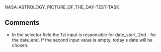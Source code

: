 NASA-ASTROLOGY_PICTURE_OF_THE_DAY-TEST-TASK

## Comments

- In the selector field the 1st input is responsible for date_start, 2nd - for the date_end. If the second input value is empty, today's date will be chosen.